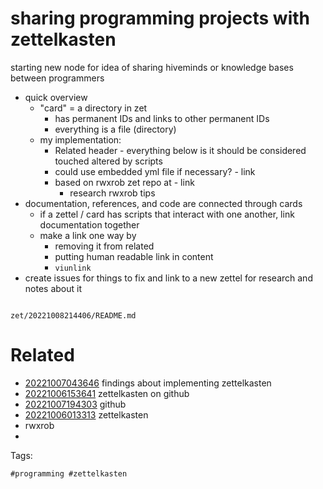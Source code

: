 # sharing programming projects with zettelkasten

starting new node for idea of sharing hiveminds or knowledge bases between programmers

- quick overview
    - "card" = a directory in zet
        - has permanent IDs and links to other permanent IDs
        - everything is a file (directory)
    - my implementation:
        - Related header - everything below is it should be considered touched altered by scripts
        - could use embedded yml file if necessary? - link
        - based on rwxrob zet repo at - link
            - research rwxrob tips
- documentation, references, and code are connected through cards
    - if a zettel / card has scripts that interact with one another, link documentation together
    - make a link one way by
        - removing it from related
        - putting human readable link in content
        - `viunlink`
- create issues for things to fix and link to a new zettel for research and notes about it

```
```

` zet/20221008214406/README.md `

# Related

- [20221007043646](/zet/20221007043646/README.md) findings about implementing zettelkasten
- [20221006153641](/zet/20221006153641/README.md) zettelkasten on github
- [20221007194303](/zet/20221007194303/README.md) github
- [20221006013313](/zet/20221006013313/README.md) zettelkasten
- rwxrob
- 

Tags:

    #programming #zettelkasten
